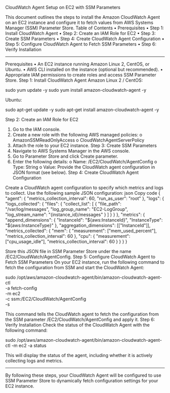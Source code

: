 CloudWatch Agent Setup on EC2 with SSM Parameters

This document outlines the steps to install the Amazon CloudWatch Agent on an EC2 instance and configure it to fetch values from AWS Systems Manager (SSM) Parameter Store.
Table of Contents
•	Prerequisites
•	Step 1: Install CloudWatch Agent
•	Step 2: Create an IAM Role for EC2
•	Step 3: Create SSM Parameters
•	Step 4: Create CloudWatch Agent Configuration
•	Step 5: Configure CloudWatch Agent to Fetch SSM Parameters
•	Step 6: Verify Installation
________________________________________
Prerequisites
•	An EC2 instance running Amazon Linux 2, CentOS, or Ubuntu.
•	AWS CLI installed on the instance (optional but recommended).
•	Appropriate IAM permissions to create roles and access SSM Parameter Store.
Step 1: Install CloudWatch Agent
Amazon Linux 2 / CentOS:

sudo yum update -y
sudo yum install amazon-cloudwatch-agent -y

Ubuntu:

sudo apt-get update -y
sudo apt-get install amazon-cloudwatch-agent -y

Step 2: Create an IAM Role for EC2
1.	Go to the IAM console.
2.	Create a new role with the following AWS managed policies:
o	AmazonSSMReadOnlyAccess
o	CloudWatchAgentServerPolicy
3.	Attach the role to your EC2 instance.
Step 3: Create SSM Parameters
1.	Navigate to AWS Systems Manager in the AWS console.
2.	Go to Parameter Store and click Create parameter.
3.	Enter the following details:
o	Name: /EC2/CloudWatch/AgentConfig
o	Type: String
o	Value: Provide the CloudWatch agent configuration in JSON format (see below).
Step 4: Create CloudWatch Agent Configuration

Create a CloudWatch agent configuration to specify which metrics and logs to collect. Use the following sample JSON configuration:
json
Copy code
{
  "agent": {
    "metrics_collection_interval": 60,
    "run_as_user": "root"
  },
  "logs": {
    "logs_collected": {
      "files": {
        "collect_list": [
          {
            "file_path": "/var/log/messages",
            "log_group_name": "EC2-LogGroup",
            "log_stream_name": "{instance_id}/messages"
          }
        ]
      }
    }
  },
  "metrics": {
    "append_dimensions": {
      "InstanceId": "${aws:InstanceId}",
      "InstanceType": "${aws:InstanceType}"
    },
    "aggregation_dimensions": [["InstanceId"]],
    "metrics_collected": {
      "mem": {
        "measurement": ["mem_used_percent"],
        "metrics_collection_interval": 60
      },
      "cpu": {
        "measurement": ["cpu_usage_idle"],
        "metrics_collection_interval": 60
      }
    }
  }
}


Store this JSON file in SSM Parameter Store under the name /EC2/CloudWatch/AgentConfig.
Step 5: Configure CloudWatch Agent to Fetch SSM Parameters
On your EC2 instance, run the following command to fetch the configuration from SSM and start the CloudWatch Agent:

sudo /opt/aws/amazon-cloudwatch-agent/bin/amazon-cloudwatch-agent-ctl \
  -a fetch-config \
  -m ec2 \
  -c ssm:/EC2/CloudWatch/AgentConfig \
  -s
  
This command tells the CloudWatch agent to fetch the configuration from the SSM parameter /EC2/CloudWatch/AgentConfig and apply it.
Step 6: Verify Installation
Check the status of the CloudWatch Agent with the following command:

sudo /opt/aws/amazon-cloudwatch-agent/bin/amazon-cloudwatch-agent-ctl -m ec2 -a status

This will display the status of the agent, including whether it is actively collecting logs and metrics.
________________________________________
By following these steps, your CloudWatch Agent will be configured to use SSM Parameter Store to dynamically fetch configuration settings for your EC2 instance.


